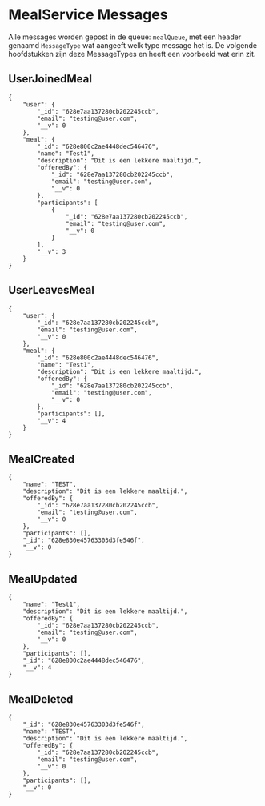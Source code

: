 # MealService Messages

Alle messages worden gepost in de queue: `mealQueue`, met een header genaamd `MessageType` wat aangeeft welk type message het is. De volgende hoofdstukken zijn deze MessageTypes en heeft een voorbeeld wat erin zit.

## UserJoinedMeal

```
{
    "user": {
        "_id": "628e7aa137280cb202245ccb",
        "email": "testing@user.com",
        "__v": 0
    },
    "meal": {
        "_id": "628e800c2ae4448dec546476",
        "name": "Test1",
        "description": "Dit is een lekkere maaltijd.",
        "offeredBy": {
            "_id": "628e7aa137280cb202245ccb",
            "email": "testing@user.com",
            "__v": 0
        },
        "participants": [
            {
                "_id": "628e7aa137280cb202245ccb",
                "email": "testing@user.com",
                "__v": 0
            }
        ],
        "__v": 3
    }
}
```

## UserLeavesMeal

```
{
    "user": {
        "_id": "628e7aa137280cb202245ccb",
        "email": "testing@user.com",
        "__v": 0
    },
    "meal": {
        "_id": "628e800c2ae4448dec546476",
        "name": "Test1",
        "description": "Dit is een lekkere maaltijd.",
        "offeredBy": {
            "_id": "628e7aa137280cb202245ccb",
            "email": "testing@user.com",
            "__v": 0
        },
        "participants": [],
        "__v": 4
    }
}
```

## MealCreated

```
{
    "name": "TEST",
    "description": "Dit is een lekkere maaltijd.",
    "offeredBy": {
        "_id": "628e7aa137280cb202245ccb",
        "email": "testing@user.com",
        "__v": 0
    },
    "participants": [],
    "_id": "628e830e45763303d3fe546f",
    "__v": 0
}
```

## MealUpdated

```
{
    "name": "Test1",
    "description": "Dit is een lekkere maaltijd.",
    "offeredBy": {
        "_id": "628e7aa137280cb202245ccb",
        "email": "testing@user.com",
        "__v": 0
    },
    "participants": [],
    "_id": "628e800c2ae4448dec546476",
    "__v": 4
}
```

## MealDeleted

```
{
    "_id": "628e830e45763303d3fe546f",
    "name": "TEST",
    "description": "Dit is een lekkere maaltijd.",
    "offeredBy": {
        "_id": "628e7aa137280cb202245ccb",
        "email": "testing@user.com",
        "__v": 0
    },
    "participants": [],
    "__v": 0
}
```
